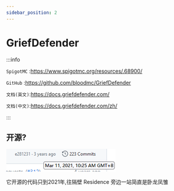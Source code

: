 ```yaml
---
sidebar_position: 2
---
```


# GriefDefender

:::info

`SpigotMC` :https://www.spigotmc.org/resources/.68900/

`GitHub` :https://github.com/bloodmc/GriefDefender

`文档(英文)`:https://docs.griefdefender.com/

`文档(中文)`:https://docs.griefdefender.com/zh/

:::

## 开源?

![](_images/GriefDefender-github.png)

它开源的代码只到2021年,往隔壁 Residence 旁边一站简直是卧龙凤雏
